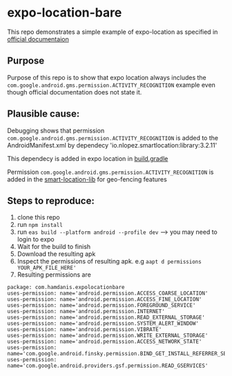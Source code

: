 # expo-location-bare

This repo demonstrates a simple example of expo-location as specified in [official documentaion](https://docs.expo.dev/versions/latest/sdk/location)

## Purpose
Purpose of this repo is to show that expo location always includes the `com.google.android.gms.permission.ACTIVITY_RECOGNITION` example even though official documentation 
does not state it.

## Plausible cause:
Debugging shows that permission `com.google.android.gms.permission.ACTIVITY_RECOGNITION` is added to the AndroidManifest.xml by dependecy 'io.nlopez.smartlocation:library:3.2.11'

This dependecy is added in expo location in [build.gradle](https://github.com/expo/expo/blob/d2cedae3ac78718bfe8dcac6f0375412c7c178ff/packages/expo-location/android/build.gradle#L73)

Permission `com.google.android.gms.permission.ACTIVITY_RECOGNITION` is added in the [smart-location-lib](https://github.com/mrmans0n/smart-location-lib/blob/v3.x/library/src/main/AndroidManifest.xml)
for geo-fencing features

## Steps to reproduce:
1. clone this repo
2. run `npm install`
3. run `eas build --platform android --profile dev` --> you may need to login to expo
4. Wait for the build to finish
5. Download the resulting apk
6. Inspect the permissions of resulting apk. e.g `aapt d permissions YOUR_APK_FILE_HERE'` 
7. Resulting permissions are 
```
package: com.hamdanis.expolocationbare
uses-permission: name='android.permission.ACCESS_COARSE_LOCATION'
uses-permission: name='android.permission.ACCESS_FINE_LOCATION'
uses-permission: name='android.permission.FOREGROUND_SERVICE'
uses-permission: name='android.permission.INTERNET'
uses-permission: name='android.permission.READ_EXTERNAL_STORAGE'
uses-permission: name='android.permission.SYSTEM_ALERT_WINDOW'
uses-permission: name='android.permission.VIBRATE'
uses-permission: name='android.permission.WRITE_EXTERNAL_STORAGE'
uses-permission: name='android.permission.ACCESS_NETWORK_STATE'
uses-permission: name='com.google.android.finsky.permission.BIND_GET_INSTALL_REFERRER_SERVICE'
uses-permission: name='com.google.android.providers.gsf.permission.READ_GSERVICES'

```
